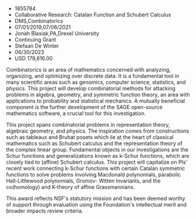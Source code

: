 
* 1855784
* Collaborative Research: Catalan Function and Schubert Calculus
* DMS,Combinatorics
* 07/01/2019,07/06/2021
* Jonah Blasiak,PA,Drexel University
* Continuing Grant
* Stefaan De Winter
* 06/30/2023
* USD 179,816.00

Combinatorics is an area of mathematics concerned with analyzing, organizing,
and optimizing over discrete data. It is a fundamental tool in many scientific
areas such as genomics, computer science, statistics, and physics. This project
will develop combinatorial methods for attacking problems in algebra, geometry,
and symmetric function theory, an area with applications to probability and
statistical mechanics. A mutually beneficial component is the further
development of the SAGE open-source mathematics software, a crucial tool for
this investigation.

This project spans combinatorial problems in representation theory, algebraic
geometry, and physics. The inspiration comes from constructions such as tableaux
and Bruhat posets which lie at the heart of classical mathematics such as
Schubert calculus and the representation theory of the complex linear group.
Fundamental objects in our investigations are the Schur functions and
generalizations known as k-Schur functions, which are closely tied to (affine)
Schubert calculus. This project will capitalize on PIs' recent work connecting
k-Schur functions with certain Catalan symmetric functions to solve problems
involving Macdonald polynomials, parabolic Hall-Littlewood polynomials, Gromov-
Witten invariants, and the co(homology) and K-theory of affine Grassmannians.

This award reflects NSF's statutory mission and has been deemed worthy of
support through evaluation using the Foundation's intellectual merit and broader
impacts review criteria.
